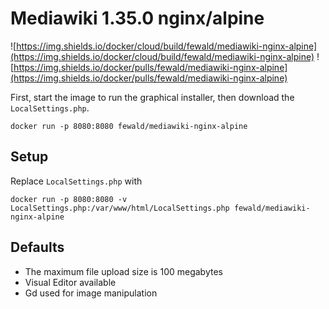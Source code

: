 # Mediawiki 1.35.0 nginx/alpine
![https://img.shields.io/docker/cloud/build/fewald/mediawiki-nginx-alpine](https://img.shields.io/docker/cloud/build/fewald/mediawiki-nginx-alpine)
![https://img.shields.io/docker/pulls/fewald/mediawiki-nginx-alpine](https://img.shields.io/docker/pulls/fewald/mediawiki-nginx-alpine)

First, start the image to run the graphical installer, then download the `LocalSettings.php`.

```
docker run -p 8080:8080 fewald/mediawiki-nginx-alpine
```

## Setup

Replace `LocalSettings.php` with

```
docker run -p 8080:8080 -v LocalSettings.php:/var/www/html/LocalSettings.php fewald/mediawiki-nginx-alpine
```

## Defaults

* The maximum file upload size is 100 megabytes
* Visual Editor available
* Gd used for image manipulation
